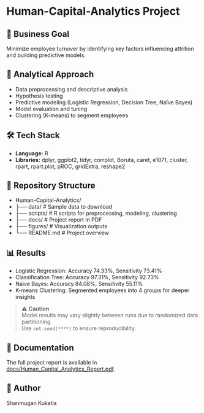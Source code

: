# Human-Capital-Analytics Project

## 📌 Business Goal
Minimize employee turnover by identifying key factors influencing attrition and building predictive models.

## 🎯 Analytical Approach
- Data preprocessing and descriptive analysis
- Hypothesis testing
- Predictive modeling (Logistic Regression, Decision Tree, Naïve Bayes)
- Model evaluation and tuning
- Clustering (K-means) to segment employees

## 🛠️ Tech Stack
- **Language:** R
- **Libraries:** dplyr, ggplot2, tidyr, corrplot, Boruta, caret, e1071, cluster, rpart, rpart.plot, pROC, gridExtra, reshape2

## 📂 Repository Structure

- Human-Capital-Analytics/
- ├── data/ # Sample data to download
- ├── scripts/ # R scripts for preprocessing, modeling, clustering
- ├── docs/ # Project report in PDF
- ├── figures/ # Visualization outputs
- └── README.md # Project overview

## 📊 Results
- Logistic Regression: Accuracy 74.33%, Sensitivity 73.41%  
- Classification Tree: Accuracy 97.31%, Sensitivity 92.73%  
- Naïve Bayes: Accuracy 84.08%, Sensitivity 55.11%  
- K-means Clustering: Segmented employees into 4 groups for deeper insights

> ⚠️ **Caution**  
> Model results may vary slightly between runs due to randomized data partitioning.  
> Use `set.seed(****)` to ensure reproducibility.

## 📖 Documentation
The full project report is available in [docs/Human_Capital_Analytics_Report.pdf](docs/Human_Capital_Analytics_Report.pdf).

## 👤 Author
Shanmugan Kukatla

